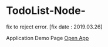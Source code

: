 # TodoList-Node-

fix to reject error. [fix date : 2019.03.26]

Application Demo Page [Open App](https://react-todolist-webapp.herokuapp.com/)
